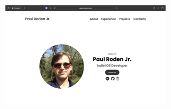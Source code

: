 <a href="https://paulrodenjr.org" target="_blank" rel="noopener noreferrer">
    <img src="Images/Screenshot 2025-02-14.png" alt="Website Preview" width="600" />
</a>
